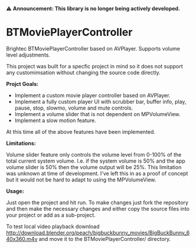 :warning: **Announcement: This library is no longer being actively developed.**  

# BTMoviePlayerController
Brightec BTMoviePlayerController based on AVPlayer. Supports volume level adjustments.

This project was built for a specfic project in mind so it does not support any customimsation without changing the source code directly.

**Projct Goals:**
- Implement a custom movie player controller based on AVPlayer.
- Implement a fully custom player UI with scrubber bar, buffer info, play, pause, stop, slowmo, volume and mute controls.
- Implement a volume slider that is not dependent on MPVolumeView.
- Implement a slow motion feature.


At this time all of the above features have been implemented. 

**Limitations:**

Volume slider feature only controls the volume level from 0-100% of the total current system volume. I.e. if the system volume is 50% and the app volume slider is 50% then the volume output will be 25%. This limitation was unknown at time of development. I've left this in as a proof of concept but it would not be hard to adapt to using the MPVolumeView.

**Usage:**

Just open the project and hit run. To make changes just fork the repository and then make the necessary changes and either copy the source files into your project or add as a sub-project.

To test local video playback download http://download.blender.org/peach/bigbuckbunny_movies/BigBuckBunny_640x360.m4v and move it to the BTMoviePlayerController/ directory.
